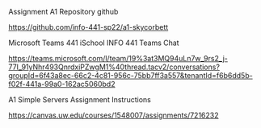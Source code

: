 Assignment A1 Repository github

https://github.com/info-441-sp22/a1-skycorbett

Microsoft Teams 441 iSchool INFO 441 Teams Chat

https://teams.microsoft.com/l/team/19%3at3MQ94uLn7w_9rs2_j-77I_91yNhr493QnrdxiPZwgM1%40thread.tacv2/conversations?groupId=6f43a8ec-66c2-4c81-956c-75bb7ff3a557&tenantId=f6b6dd5b-f02f-441a-99a0-162ac5060bd2

A1 Simple Servers Assignment Instructions

https://canvas.uw.edu/courses/1548007/assignments/7216232



